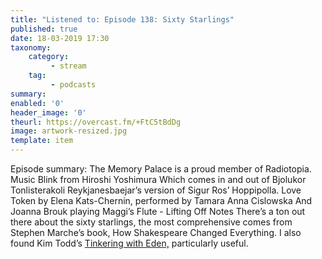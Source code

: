 ```yaml
---
title: "Listened to: Episode 138: Sixty Starlings"
published: true
date: 18-03-2019 17:30
taxonomy:
    category:
         - stream
    tag:
         - podcasts
summary:
enabled: '0'
header_image: '0'
theurl: https://overcast.fm/+FtC5tBdDg
image: artwork-resized.jpg
template: item
---
```

 
Episode summary: The Memory Palace is a proud member of Radiotopia. Music Blink from Hiroshi Yoshimura Which comes in and out of Bjolukor Tonlisterakoli Reykjanesbaejar’s version of Sigur Ros’ Hoppipolla. Love Token by Elena Kats-Chernin, performed by Tamara Anna Cislowska And Joanna Brouk playing Maggi’s Flute - Lifting Off Notes There’s a ton out there about the sixty starlings, the most comprehensive comes from Stephen Marche’s book, How Shakespeare Changed Everything. I also found Kim Todd’s [Tinkering with Eden,](https://www.amazon.com/Tinkering-Eden-Natural-History-Exotics/dp/0393048608) particularly useful.
